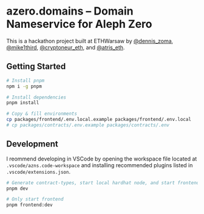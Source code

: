 # azero.domains – Domain Nameservice for Aleph Zero

This is a hackathon project built at ETHWarsaw by [@dennis_zoma](https://twitter.com/dennis_zoma), [@mike1third](https://twitter.com/mike1third), [@cryptoneur_eth](https://twitter.com/cryptoneur_eth), and [@atris_eth](https://twitter.com/atris_eth).

## Getting Started

```bash
# Install pnpm
npm i -g pnpm

# Install dependencies
pnpm install

# Copy & fill environments
cp packages/frontend/.env.local.example packages/frontend/.env.local
# cp packages/contracts/.env.example packages/contracts/.env
```

## Development

I reommend developing in VSCode by opening the workspace file located at `.vscode/azns.code-workspace` and installing recommended plugins listed in `.vscode/extensions.json`.

```bash
# Generate contract-types, start local hardhat node, and start frontend with turborepo
pnpm dev

# Only start frontend
pnpm frontend:dev
```
